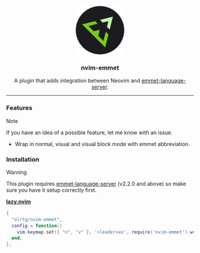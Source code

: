 <!-- markdownlint-disable MD033 MD041 -->
<div align="center">
    <img src="./assets/logo.svg">
    <h3>nvim-emmet</h3>
    <p>A plugin that adds integration between Neovim and <a href="https://github.com/olrtg/emmet-language-server" target="_blank">emmet-language-server</a>.</p>
</div>

---

### Features

> [!NOTE]
> If you have an idea of a possible feature, let me know with an issue.

- Wrap in normal, visual and visual block mode with emmet abbreviation.

### Installation

> [!WARNING]
> This plugin requires [emmet-language-server](https://github.com/olrtg/emmet-language-server) (v2.2.0 and above) so make sure you have it setup correctly first.

**[lazy.nvim](https://github.com/folke/lazy.nvim)**

```lua
{
  "olrtg/nvim-emmet",
  config = function()
    vim.keymap.set({ "n", "v" }, '<leader>xe', require('nvim-emmet').wrap_with_abbreviation)
  end,
},
```
